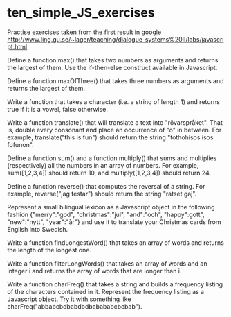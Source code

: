# ten_simple_JS_exercises
Practise exercises taken from the first result in google
http://www.ling.gu.se/~lager/teaching/dialogue_systems%20II/labs/javascript.html


Define a function max() that takes two numbers as arguments and returns the largest of them. Use the if-then-else construct available in Javascript.

Define a function maxOfThree() that takes three numbers as arguments and returns the largest of them.

Write a function that takes a character (i.e. a string of length 1) and returns true if it is a vowel, false otherwise.

Write a function translate() that will translate a text into "rövarspråket". That is, double every consonant and place an occurrence of "o" in between. For example, translate("this is fun") should return the string "tothohisos isos fofunon".

Define a function sum() and a function multiply() that sums and multiplies (respectively) all the numbers in an array of numbers. For example, sum([1,2,3,4]) should return 10, and multiply([1,2,3,4]) should return 24.

Define a function reverse() that computes the reversal of a string. For example, reverse("jag testar") should return the string "ratset gaj".

Represent a small bilingual lexicon as a Javascript object in the following fashion {"merry":"god", "christmas":"jul", "and":"och", "happy":gott", "new":"nytt", "year":"år"} and use it to translate your Christmas cards from English into Swedish.

Write a function findLongestWord() that takes an array of words and returns the length of the longest one.

Write a function filterLongWords() that takes an array of words and an integer i and returns the array of words that are longer than i.

Write a function charFreq() that takes a string and builds a frequency listing of the characters contained in it. Represent the frequency listing as a Javascript object. Try it with something like charFreq("abbabcbdbabdbdbabababcbcbab").
